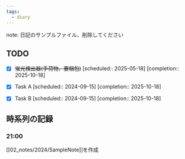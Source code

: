 ```yaml
---
tags:
  - diary
---
```

note: 日記のサンプルファイル、削除してください
## TODO
- [x] ~~蛍光検出器(手荷物、要梱包)~~   [scheduled:: 2025-05-18]  [completion:: 2025-10-18]

- [x] Task A   [scheduled:: 2024-09-15]  [completion:: 2025-10-18]
- [x] Task B   [scheduled:: 2024-09-15]  [completion:: 2025-10-18]

## 時系列の記録

### 21:00

[[02_notes/2024/SampleNote]]を作成
